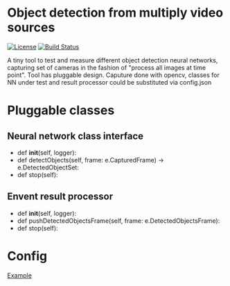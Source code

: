# Object detection from multiply video sources

[![License](http://img.shields.io/badge/license-mit-blue.svg?style=flat-square)](https://raw.githubusercontent.com/json-iterator/go/master/LICENSE)
[![Build Status](https://travis-ci.org/gvaduha/multicam-objectdetection-nn.svg?branch=master)](https://travis-ci.org/gvaduha/multicam-objectdetection-nn)

A tiny tool to test and measure different object detection neural networks, capturing set of cameras in the fashion of "process all images at time point".
Tool has pluggable design. Caputure done with opencv, classes for NN under test and result processor could be substituted via config.json 

# Pluggable classes
## Neural network class interface
 * def __init__(self, logger):
 * def detectObjects(self, frame: e.CapturedFrame) -> e.DetectedObjectSet:
 * def stop(self):
## Envent result processor
* def __init__(self, logger):
* def pushDetectedObjectsFrame(self, frame: e.DetectedObjectsFrame):
* def stop(self):

# Config
[Example](config.js)